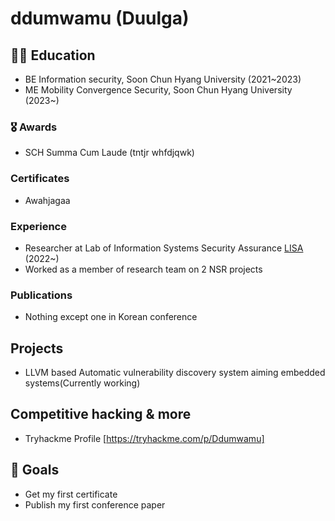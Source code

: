 # ddumwamu (Duulga) 

## 👨‍🎓 Education

*   BE Information security, Soon Chun Hyang University (2021~2023)
*   ME Mobility Convergence Security, Soon Chun Hyang University (2023~)

### 🎖 Awards

*   SCH Summa Cum Laude (tntjr whfdjqwk)

### Certificates

*   Awahjagaa

### Experience

*   Researcher at Lab of Information Systems Security Assurance [LISA](https://schlisa.com) (2022~)
*   Worked as a member of research team on 2 NSR projects

### Publications

*   Nothing except one in Korean conference

## Projects

*  LLVM based Automatic vulnerability discovery system aiming embedded systems(Currently working)

## Competitive hacking & more

* Tryhackme Profile [https://tryhackme.com/p/Ddumwamu]

## 🎯 Goals
*  Get my first certificate
*  Publish my first conference paper
<!---
duulga/duulga is a ✨ special ✨ repository because its `README.md` (this file) appears on your GitHub profile.
You can click the Preview link to take a look at your changes.
--->
